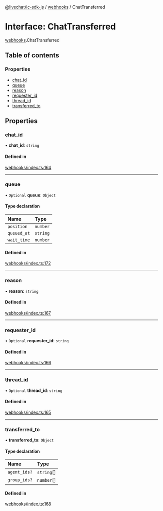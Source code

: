 [@livechat/lc-sdk-js](../README.md) / [webhooks](../modules/webhooks.md) / ChatTransferred

# Interface: ChatTransferred

[webhooks](../modules/webhooks.md).ChatTransferred

## Table of contents

### Properties

- [chat\_id](webhooks.ChatTransferred.md#chat_id)
- [queue](webhooks.ChatTransferred.md#queue)
- [reason](webhooks.ChatTransferred.md#reason)
- [requester\_id](webhooks.ChatTransferred.md#requester_id)
- [thread\_id](webhooks.ChatTransferred.md#thread_id)
- [transferred\_to](webhooks.ChatTransferred.md#transferred_to)

## Properties

### chat\_id

• **chat\_id**: `string`

#### Defined in

[webhooks/index.ts:164](https://github.com/livechat/lc-sdk-js/blob/11cc290/src/webhooks/index.ts#L164)

___

### queue

• `Optional` **queue**: `Object`

#### Type declaration

| Name | Type |
| :------ | :------ |
| `position` | `number` |
| `queued_at` | `string` |
| `wait_time` | `number` |

#### Defined in

[webhooks/index.ts:172](https://github.com/livechat/lc-sdk-js/blob/11cc290/src/webhooks/index.ts#L172)

___

### reason

• **reason**: `string`

#### Defined in

[webhooks/index.ts:167](https://github.com/livechat/lc-sdk-js/blob/11cc290/src/webhooks/index.ts#L167)

___

### requester\_id

• `Optional` **requester\_id**: `string`

#### Defined in

[webhooks/index.ts:166](https://github.com/livechat/lc-sdk-js/blob/11cc290/src/webhooks/index.ts#L166)

___

### thread\_id

• `Optional` **thread\_id**: `string`

#### Defined in

[webhooks/index.ts:165](https://github.com/livechat/lc-sdk-js/blob/11cc290/src/webhooks/index.ts#L165)

___

### transferred\_to

• **transferred\_to**: `Object`

#### Type declaration

| Name | Type |
| :------ | :------ |
| `agent_ids?` | `string`[] |
| `group_ids?` | `number`[] |

#### Defined in

[webhooks/index.ts:168](https://github.com/livechat/lc-sdk-js/blob/11cc290/src/webhooks/index.ts#L168)
